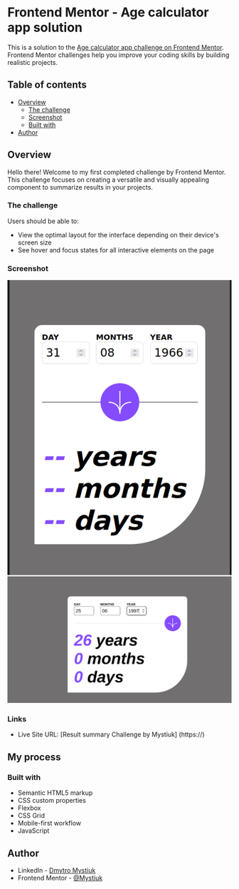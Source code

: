 # Frontend Mentor - Age calculator app solution

This is a solution to the [Age calculator app challenge on Frontend Mentor](https://www.frontendmentor.io/challenges/age-calculator-app-dF9DFFpj-Q). Frontend Mentor challenges help you improve your coding skills by building realistic projects.  

## Table of contents

- [Overview](#overview)
  - [The challenge](#the-challenge)
  - [Screenshot](#screenshot)
  - [Built with](#built-with)
- [Author](#author)

## Overview
Hello there! Welcome to my first completed challenge by Frontend Mentor. This challenge focuses on creating a versatile and visually appealing component to summarize results in your projects.   
### The challenge

Users should be able to:

- View the optimal layout for the interface depending on their device's screen size
- See hover and focus states for all interactive elements on the page

### Screenshot

![Mobile](./screenshots/mobile.png)
![Desktiop](./screenshots/desktop.png)

### Links
- Live Site URL: [Result summary Challenge by Mystiuk] (https://)

## My process

### Built with

- Semantic HTML5 markup
- CSS custom properties
- Flexbox
- CSS Grid
- Mobile-first workflow
- JavaScript

## Author

- LinkedIn - [Dmytro Mystiuk]([https://www.your-site.com](https://www.linkedin.com/in/dmytro-mystiuk-404a3a206/))
- Frontend Mentor - [@Mystiuk]()

